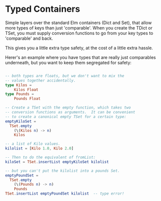# Typed Containers

Simple layers over the standard Elm containers (Dict and Set), that allow 
more types of keys than just 'comparable'.  When you create the TDict or 
TSet, you must supply conversion functions to go from your key types to 
'comparable' and back.

This gives you a little extra type safety, at the cost of a little extra 
hassle.

Herer's an example where you have types that are really just comparables 
underneath, but you want to keep them segregated for safety:

```elm

-- both types are floats, but we don't want to mix the
-- values together accidentally.
type Kilos =
    Kilos Float
type Pounds =
    Pounds Float

-- Create a TSet with the empty function, which takes two 
-- conversion functions as arguments.  It can be convenient 
-- to create a canonical empty TSet for a certain type:
emptyKiloSet = 
  TSet.empty 
    (\(Kilos n) -> n) 
    Kilos

-- a list of Kilo values.
kilolist = [Kilo 1.0, Kilo 2.0]

-- Then to do the equivalent of fromList:
kiloSet = TSet.insertList emptyKiloSet kilolist

-- but you can't put the kilolist into a pounds Set. 
emptyPoundSet = 
  TSet.empty 
    (\(Pounds n) -> n) 
    Pounds
TSet.insertList emptyPoundSet kilolist  -- type error!

```
